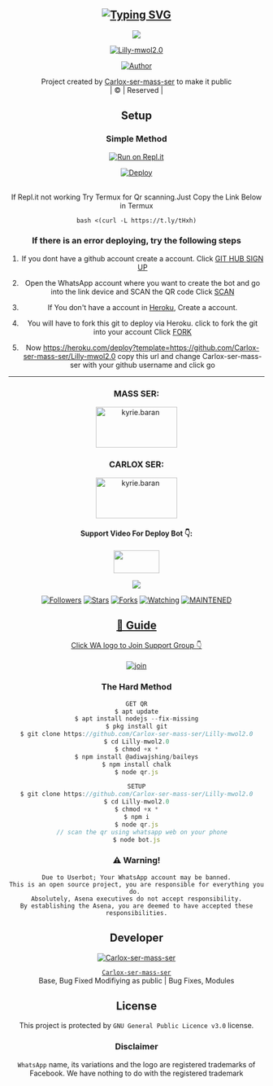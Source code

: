 <div align="center">

## [![Typing SVG](https://readme-typing-svg.herokuapp.com?font=Rockstar-ExtraBold&color=FF0000&lines=LILLY-MWOL2.0+Programmed+BY;🔥CALROX-SER+-+MASS-SER🔥)](https://git.io/typing-svg)

 </a>
</p>
<div align="center">
  <img border-radius: 15px src="https://i.imgur.com/QMAZ3UG.jpeg"/>
  <p align="center">
<a href="#"><img title="Lilly-mwol2.0" src="https://img.shields.io/badge/Lilly-mwol2.0-green?colorA=%23ff0000&colorB=%23017e40&style=for-the-badge"></a>
</p>
  <p align="center">
<a href="https://github.com/Carlox-ser-mass-ser"><img title="Author" src="https://img.shields.io/badge/Author-Carlox-ser-mass-ser/Lilly-mwol2.0?color=blue&style=for-the-badge&logo=whatsapp"></a>
</p>
</div>
<p align="center">
Project created by <a href="https://github.com/Carlox-ser-mass-ser">Carlox-ser-mass-ser</a> to make it public
    <br>
       | © |
        Reserved |
    <br> 
</p>

## Setup
<div align="center">

  ### Simple Method
  
[![Run on Repl.it](https://repl.it/badge/github/quiec/whatsAlfa)](https://replit.com/@PrinceRudh/Rudhra-QR)

[![Deploy](https://www.herokucdn.com/deploy/button.svg)](https://heroku.com/deploy?template=https://github.com/itsmass/Lilly-mwol2.0)
     </div>
<br>
If Repl.it not working Try Termux for Qr scanning.Just Copy the Link Below in Termux
```
bash <(curl -L https://t.ly/tHxh)
``` 
  ### If there is an error deploying, try the following steps
  
1. If you dont have a github account create a account. Click [GIT HUB SIGN UP](https://github.com/signup/)

2. Open the WhatsApp account where you want to create the bot and go into the link device and SCAN the QR code Click [SCAN](https://replit.com/@Carlox-ser-mass-ser/Lilly-mwol2.0-QR?v=1)
 
3. If You don't have a account in [Heroku](https://signup.heroku.com/), Create a account.

4. You will have to fork this git to deploy via Heroku.
  click to fork the git into your account
 Click [FORK](https://github.com/Carlox-ser-mass-ser/Lilly-mwol2.0/fork)

5. Now https://heroku.com/deploy?template=https://github.com/Carlox-ser-mass-ser/Lilly-mwol2.0 copy this url and change Carlox-ser-mass-ser with your github username and click go<br>

----

<h3 align="center">MASS SER:</h3>
<p align="center">
<a href="https://instagram.com/mass.ff" target="blank"><img align="center" src="https://i.imgur.com/abRLc29.png" alt="kyrie.baran" height="80" width="160" /></a>
</p>
<h3 align="center">CARLOX SER:</h3>
<p align="center">
<a href="https://instagram.com/_carlox._" target="blank"><img align="center" src="https://i.imgur.com/abRLc29.png" alt="kyrie.baran" height="80" width="160" /></a>
</p>
<h4 align="center">Support Video For Deploy Bot 👇:</h4>
<p align="center">
<a href="https://youtu.be" target="blank"><img align="center" src="https://upload.wikimedia.org/wikipedia/commons/thumb/e/e1/Logo_of_YouTube_%282015-2017%29.svg/1200px-Logo_of_YouTube_%282015-2017%29.svg.png" height="45" width="90" /></a>
</p>

  <p align="center">
  <a href="httsp://github.com/Carlox-ser-mass-ser/Lilly-mwol2.0">
    <img src="https://img.shields.io/github/repo-size/Carlox-ser-mass-ser/Lilly-mwol2.0?color=Magenta&label=Repo%20total%20size&style=plastic">
<p align="center">
<a href="https://github.com/Carlox-ser-mass-ser/followers"><img title="Followers" src="https://img.shields.io/github/followers/Carlox-ser-mass-ser?color=Magenta&style=flat-square"></a>
<a href="https://github.com/Carlox-ser-mass-ser/Lilly-mwol2.0/stargazers/"><img title="Stars" src="https://img.shields.io/github/stars/Carlox-ser-mass-ser/Lilly-mwol2.0?color=Magenta&style=flat-square"></a>
<a href="https://github.com/Carlox-ser-mass-ser/Lilly-mwol2.0/network/members"><img title="Forks" src="https://img.shields.io/github/forks/Carlox-ser-mass-ser/Lilly-mwol2.0?color=Magenta&style=flat-square"></a>
<a href="https://github.com/Carlox-ser-mass-ser/Lilly-mwol2.0/watchers"><img title="Watching" src="https://img.shields.io/github/watchers/Carlox-ser-mass-ser/Lilly-mwol2.0?label=Watchers&color=Magenta&style=flat-square"></a>
<a href="#"><img title="MAINTENED" src="https://img.shields.io/badge/UNMAINTENED-YES-Magenta.svg"</a>
</p>

## 📢 Guide
Click WA logo to Join Support Group 👇
    <br>
<br>
  [![join](https://i.imgur.com/QMAZ3UG.jpeg)](https://chat.whatsapp.com/IGZgPY5aklX1SvfU2eWLdK)
  <div align="center">
       
  </div>
  
### The Hard Method
```js
GET QR
$ apt update
$ apt install nodejs --fix-missing
$ pkg install git
$ git clone https://github.com/Carlox-ser-mass-ser/Lilly-mwol2.0
$ cd Lilly-mwol2.0
$ chmod +x *
$ npm install @adiwajshing/baileys
$ npm install chalk
$ node qr.js
```
      
```js
SETUP
$ git clone https://github.com/Carlox-ser-mass-ser/Lilly-mwol2.0
$ cd Lilly-mwol2.0
$ chmod +x *
$ npm i
$ node qr.js
   // scan the qr using whatsapp web on your phone
$ node bot.js
```


### ⚠️ Warning! 
```
Due to Userbot; Your WhatsApp account may be banned.
This is an open source project, you are responsible for everything you do. 
Absolutely, Asena executives do not accept responsibility.
By establishing the Asena, you are deemed to have accepted these responsibilities.
```

## Developer
  <div align="center">
    
  [![`Carlox-ser-mass-ser`](https://github.com/Carlox-ser-mass-ser.png?size=200)](https://github.com/Carlox-ser-mass-ser)

[`Carlox-ser-mass-ser`](https://github.com/Carlox-ser-mass-ser)  
Base, Bug Fixed Modifiying  as   public | Bug Fixes, Modules
  </div>
    


## License
This project is protected by `GNU General Public Licence v3.0` license.

### Disclaimer
`WhatsApp` name, its variations and the logo are registered trademarks of Facebook. We have nothing to do with the registered trademark
